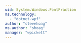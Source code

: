 ```yaml
---
uid: System.Windows.FontFraction
ms.technology: 
  - "dotnet-wpf"
author: "stevehoag"
ms.author: "shoag"
manager: "wpickett"
---
```

